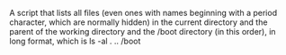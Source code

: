 A script  that lists all files (even ones with names beginning with a period character, which are normally hidden) in the current directory and the parent of the working directory and the /boot directory (in this order), in long format, which is ls -al . .. /boot 
